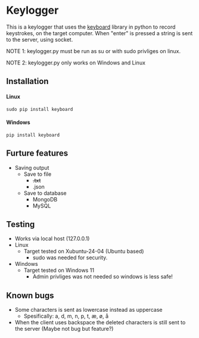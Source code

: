 # Keylogger
This is a keylogger that uses the [keyboard](https://pypi.org/project/keyboard/) library in python to record keystrokes, on the target computer. When "enter" is pressed a string is sent to the server, using socket.

NOTE 1: keylogger.py must be run as su or with sudo privliges on linux.

NOTE 2: keylogger.py only works on Windows and Linux

## Installation

#### Linux

  ```sudo pip install keyboard```

#### Windows

  ```pip install keyboard```

## Furture features
- Saving output
  - Save to file
    - ~~.txt~~
    - .json
  - Save to database
    - MongoDB
    - MySQL

## Testing
- Works via local host (127.0.0.1)
- Linux
  - Target tested on Xubuntu-24-04 (Ubuntu based)
    - sudo was needed for security.
- Windows
  - Target tested on Windows 11
    - Admin privliges was not needed so windows is less safe!

## Known bugs
- Some characters is sent as lowercase instead as uppercase
  - Spesifically: a, d, m, n, p, t, æ, ø, å
- When the client uses backspace the deleted characters is still sent to the server (Maybe not bug but feature?)
